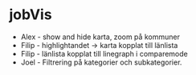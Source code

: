 # jobVis

* Alex - show and hide karta, zoom på kommuner
* Filip - highlightandet -> karta kopplat till länlista
* Filip - länlista kopplat till linegraph i comparemode
* Joel - Filtrering på kategorier och subkategorier.
